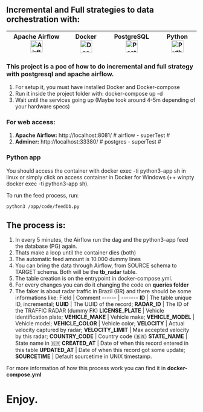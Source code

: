 ## Incremental and Full strategies to data orchestration with:

Apache Airflow <img src="https://encrypted-tbn0.gstatic.com/images?q=tbn:ANd9GcT3EBBk3qLHKH6OVNKK7jtfe-cHnrgQFYqv0g&usqp=CAU" alt="Airflow" width="32" height="32"/> | Docker <img src="https://www.rorymon.com/blog/wp-content/uploads/2016/10/large_v-trans.png" alt="Docker" width="32" height="32"/> | PostgreSQL <img src="https://upload.wikimedia.org/wikipedia/commons/thumb/2/29/Postgresql_elephant.svg/1200px-Postgresql_elephant.svg.png" alt="PostgreSQL" width="32" height="32"/> | Python <img src="https://aumoraes.com/blog/wp-content/uploads/2021/09/python_original_logo.png" alt="Python" width="32" height="32"/>
------- | ------- | ------- | -------

### This project is a poc of how to do incremental and full strategy with postgresql and apache airflow.

1. For setup it, you must have installed Docker and Docker-compose
2. Run it inside the project folder with: docker-compose up -d
3. Wait until the services going up (Maybe took around 4-5m depending of your hardware specs)

### For web access:
1. <b>Apache Airflow:</b> http://localhost:8081/	# airflow - superTest #
2. <b>Adminer:</b> http://localhost:33380/			# postgres - superTest #

### Python app
You should access the container with docker exec -ti python3-app sh in linux or simply click on access container in Docker for Windows (++ winpty docker exec -ti python3-app sh).

To run the feed process, run: 
```sh
python3 /app/code/feedDb.py
```

## The process is:
1. In every 5 minutes, the Airflow run the dag and the python3-app feed the database (PG) again.
2. Thats make a loop until the container dies (both)
3. The automatic feed amount is 10.000 dummy lines 
4. You can bring the data through Airflow, from SOURCE schema to TARGET schema. Both will be the <b>tb_radar</b> table.
5. The table creation is on the entrypoint in docker-compose.yml.
6. For every changes you can do it changing the code on <b>queries folder</b>
7. The faker is about radar traffic in Brazil (BR) and there should be some informations like:
	Field  | Comment
	------ | -------
	<b>ID</b> | The table unique ID, incremental;
	<b>UUID</b> | The UUID of the record;
	<b>RADAR_ID</b> | The ID of the TRAFFIC RADAR (dummy FK)
	<b>LICENSE_PLATE</b> | Vehicle identification plate;
	<b>VEHICLE_MAKE</b> | Vehicle make;
	<b>VEHICLE_MODEL</b> | Vehicle model;
	<b>VEHICLE_COLOR</b> | Vehicle color;
	<b>VELOCITY</b> | Actual velocity captured by radar;
	<b>VELOCITY_LIMIT</b> | Max accepted velocity by this radar;
	<b>COUNTRY_CODE</b> | Country code (🇧🇷)
	<b>STATE_NAME</b> | State name in 🇧🇷
	<b>CREATED_AT</b> | Date of when this record entered in this table
	<b>UPDATED_AT</b> | Date of when this record got some update;
	<b>SOURCETIME</b> | Default sourcetime in UNIX timestamp.

For more information of how this process work you can find it in <b>docker-compose.yml</b>

# Enjoy.